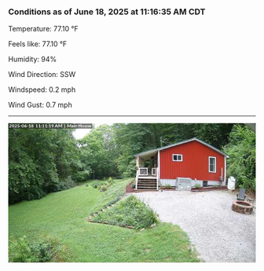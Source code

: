 ### Conditions as of June 18, 2025 at 11:16:35 AM CDT 

Temperature: 77.10 &deg;F

Feels like: 77.10 &deg;F

Humidity: 94%

Wind Direction: SSW

Windspeed: 0.2 mph

Wind Gust: 0.7 mph

---

<img src="./images/latest.jpeg"/>

